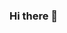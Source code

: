 ### Hi there 👋

<!--
**ardantus/ardantus** is a ✨ _special_ ✨ repository because its `README.md` (this file) appears on your GitHub profile.

Here are some ideas to get you started:

- 🔭 I’m currently working on Jogja
- 🌱 I’m currently learning NodeJS and Fluent English
- 👯 I’m looking to collaborate on Working together
- 🤔 I’m looking for help with partner to speaking in english - Indonesia
- 💬 Ask me about Anything 24x7
- 📫 How to reach me: you can email me or comment on my github
- 😄 Pronouns: He
- ⚡ Fun fact: Camping
-->
